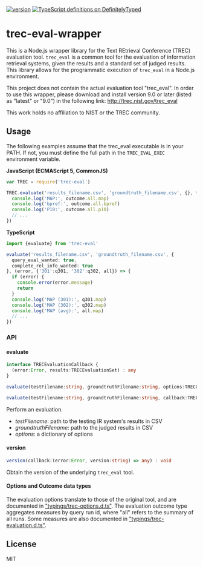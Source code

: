 [![version](https://img.shields.io/npm/v/trec-eval-wrapper.svg)](https://www.npmjs.org/package/trec-eval-wrapper) [![TypeScript definitions on DefinitelyTyped](http://definitelytyped.org/badges/standard.svg)](http://definitelytyped.org)

# trec-eval-wrapper

This is a Node.js wrapper library for the Text REtrieval Conference (TREC) evaluation tool. `trec_eval` is a common tool for the evaluation of information retrieval systems, given the results and a standard set of judged results. This library allows for the programmatic execution of `trec_eval` in a Node.js environment.

This project does not contain the actual evaluation tool "trec_eval". In order to use this wrapper, please download and install version 9.0 or later (listed as "latest" or "9.0") in the following link: http://trec.nist.gov/trec_eval

This work holds no affiliation to NIST or the TREC community.

## Usage

The following examples assume that the trec_eval executable is in your PATH. If not, you must define the full path in the `TREC_EVAL_EXEC` environment variable.

**JavaScript (ECMAScript 5, CommonJS)**

``` JavaScript
var TREC = require('trec-eval')

TREC.evaluate('results_filename.csv', 'groundtruth_filename.csv', {}, function onOutcome(error, outcome) {
  console.log('MAP:', outcome.all.map)
  console.log('bpref:', outcome.all.bpref)
  console.log('P10:', outcome.all.p10)
  // ...
})
```

**TypeScript**

``` TypeScript
import {evaluate} from 'trec-eval'

evaluate('results_filename.csv', 'groundtruth_filename.csv', {
  query_eval_wanted: true,
  complete_rel_info_wanted: true
}, (error, {'301':q301, '302':q302, all}) => {
  if (error) {
    console.error(error.message)
    return
  }
  console.log('MAP (301):', q301.map)
  console.log('MAP (302):', q302.map)
  console.log('MAP (avg):', all.map)
  // ...
})
```

### API

#### evaluate

```TypeScript
interface TRECEvaluationCallback {
  (error:Error, results:TRECEvaluationSet) : any
}

evaluate(testFilename:string, groundtruthFilename:string, options:TRECOptions, callback:TRECEvaluationCallback) : void

evaluate(testFilename:string, groundtruthFilename:string, callback:TRECEvaluationCallback) : void
```

Perform an evaluation.

- _testFilename_: path to the testing IR system's results in CSV
- _groundtruthFilename_: path to the judged results in CSV
- _options_: a dictionary of options 

#### version

```TypeScript
version(callback:(error:Error, version:string) => any) : void
```

Obtain the version of the underlying `trec_eval` tool.

#### Options and Outcome data types

The evaluation options translate to those of the original tool, and are documented in ["typings/trec-options.d.ts"](typings/trec-options.d.ts). The evaluation outcome type aggregates measures by query run id, where "all" refers to the summary of all runs. Some measures are also documented in ["typings/trec-evaluation.d.ts"](typings/trec-evaluation.d.ts).

## License

MIT
